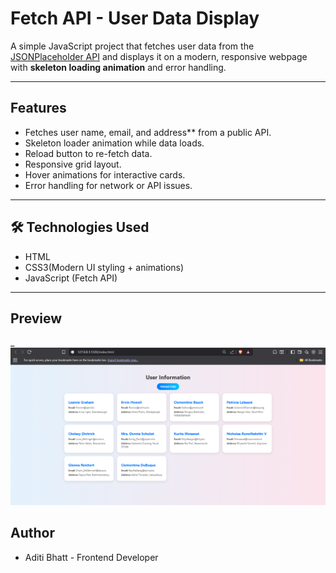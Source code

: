 #  Fetch API - User Data Display

A simple JavaScript project that fetches user data from the [JSONPlaceholder API](https://jsonplaceholder.typicode.com/users) and displays it on a modern, responsive webpage with **skeleton loading animation** and error handling.

---

##  Features
- Fetches user name, email, and address** from a public API.
- Skeleton loader animation while data loads.
- Reload button to re-fetch data.
- Responsive grid layout.
- Hover animations for interactive cards.
- Error handling for network or API issues.

---

## 🛠 Technologies Used
- HTML
- CSS3(Modern UI styling + animations)
- JavaScript (Fetch API)

---
## Preview
_![Website Preview](./ss1.png)

## Author
- Aditi Bhatt - Frontend Developer
